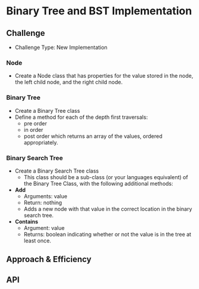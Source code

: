 # Binary Tree and BST Implementation
<!-- Short summary or background information -->

## Challenge

- Challenge Type: New Implementation

### Node

- Create a Node class that has properties for the value stored in the node, the left child node, and the right child node.

### Binary Tree

- Create a Binary Tree class
- Define a method for each of the depth first traversals:
  - pre order
  - in order
  - post order which returns an array of the values, ordered appropriately.

### Binary Search Tree

- Create a Binary Search Tree class
  - This class should be a sub-class (or your languages equivalent) of the Binary Tree Class, with the following additional methods:
- **Add**
  - Arguments: value
  - Return: nothing
  - Adds a new node with that value in the correct location in the binary search tree.
- **Contains**
  - Argument: value
  - Returns: boolean indicating whether or not the value is in the tree at least once.

## Approach & Efficiency

## API
<!-- Description of each method publicly available to your Linked List -->
